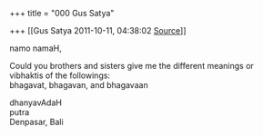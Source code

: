 +++
title = "000 Gus Satya"

+++
[[Gus Satya	2011-10-11, 04:38:02 [Source](https://groups.google.com/g/samskrita/c/LXpQClD1Aq0)]]



namo namaH,  
  
Could you brothers and sisters give me the different meanings or  
vibhaktis of the followings:  
bhagavat, bhagavan, and bhagavaan  
  
dhanyavAdaH  
putra  
Denpasar, Bali

